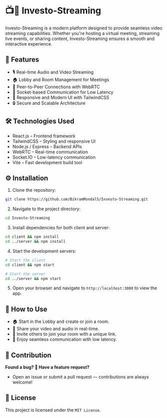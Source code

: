 # 📺🎥 Investo-Streaming

Investo-Streaming is a modern platform designed to provide seamless video streaming capabilities. Whether you're hosting a virtual meeting, streaming live events, or sharing content, Investo-Streaming ensures a smooth and interactive experience.

## 🌟 Features
- 🎙️ Real-time Audio and Video Streaming
- 🏠 Lobby and Room Management for Meetings
- 🔗 Peer-to-Peer Connections with WebRTC
- 📡 Socket-based Communication for Low Latency
- 🎨 Responsive and Modern UI with TailwindCSS
- 🔒 Secure and Scalable Architecture

## 🛠️ Technologies Used
- React.js – Frontend framework
- TailwindCSS – Styling and responsive UI
- Node.js / Express – Backend APIs
- WebRTC – Real-time communication
- Socket.IO – Low-latency communication
- Vite – Fast development build tool
 
## ⚙️ Installation

1. Clone the repository:
```bash
git clone https://github.com/BikramMondal5/Investo-Streaming.git
```
2. Navigate to the project directory:
```bash
cd Investo-Streaming
```
3. Install dependencies for both client and server:
```bash
cd client && npm install
cd ../server && npm install
```
4. Start the development servers:
```bash
# Start the client
cd client && npm start

# Start the server
cd ../server && npm start
```
5. Open your browser and navigate to `http://localhost:3000` to view the app.


## 🚀 How to Use

- 🏠 Start in the Lobby and create or join a room.
- 🎥 Share your video and audio in real-time.
- 🔗 Invite others to join your room with a unique link.
- 📡 Enjoy seamless communication with low latency.

## 🤝 Contribution

**Found a bug? 🐞 Have a feature request?**
- Open an issue or submit a pull request — contributions are always welcome!

## 📜 License

This project is licensed under the `MIT License`.
